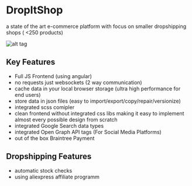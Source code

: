 # DropItShop
a state of the art e-commerce platform with focus on smaller dropshipping shops ( <250 products)

![alt tag](https://cdn.meme.am/cache/instances/folder969/500x/73154969.jpg)

## Key Features
- Full JS Frontend (using angular)
- no requests just websockets (2 way communication)
- cache data in your local browser storage (ultra high performance for end users)
- store data in json files (easy to import/export/copy/repair/versionize)
- integrated scss comipler
- clean frontend without integrated css libs making it easy to implement almost every possible design from scratch
- integrated Google Search data types 
- integrated Open Graph API tags (For Social Media Platforms)
- out of the box Braintree Payment

## Dropshipping Features
- automatic stock checks
- using aliexpress affiliate programm
